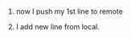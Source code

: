 1. now I push my 1st line to remote 
<!-- <<<<<<< HEAD -->
2. I add new line from local.
<!-- ======= -->

<!-- use 2nd line from local -->
<!-- 2. I add new line on remote.
<!-- >>>>>>> c640b1ab24d43cf7528c2886c6aa094ffe258adf --> 

